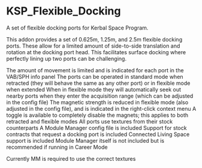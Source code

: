 # KSP_Flexible_Docking
A set of flexible docking ports for Kerbal Space Program.

This addon provides a set of 0.625m, 1.25m, and 2.5m flexible docking ports. These allow for a limited amount of side-to-side translation and rotation at the docking port head. This facilitates surface docking where perfectly lining up two ports can be challenging.

The amount of movement is limited and is indicated for each port in the VAB/SPH info panel
The ports can be operated in standard mode when retracted (they will behave the same as any other port) or in flexible mode when extended
	When in flexible mode they will automatically seek out nearby ports when they enter the acquisition range (which can be adjusted in the config file)
	The magnetic strength is reduced in flexible mode (also adjusted in the config file), and is indicated in the right-click context menu
	A toggle is available to completely disable the magnets; this applies to both retracted and flexible modes
All ports use textures from their stock counterparts
A Module Manager config file is included
Support for stock contracts that request a docking port is included
Connected Living Space support is included
Module Manager itself is not included but is recommended if running in Career Mode

Currently MM is required to use the correct textures